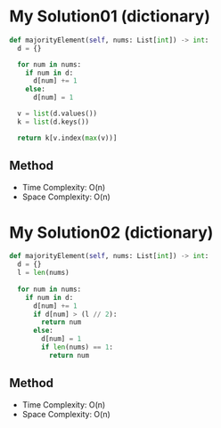 # My Solution01 (dictionary)
```Python
def majorityElement(self, nums: List[int]) -> int:
  d = {}

  for num in nums:
    if num in d:
      d[num] += 1
    else:
      d[num] = 1

  v = list(d.values())
  k = list(d.keys())

  return k[v.index(max(v))]
```

## Method
- Time Complexity: O(n)
- Space Complexity: O(n)

# My Solution02 (dictionary)
```Python
def majorityElement(self, nums: List[int]) -> int:
  d = {}
  l = len(nums)
      
  for num in nums:
    if num in d:
      d[num] += 1
      if d[num] > (l // 2):
        return num
      else:
        d[num] = 1
        if len(nums) == 1:
          return num
```

## Method
- Time Complexity: O(n)
- Space Complexity: O(n)
